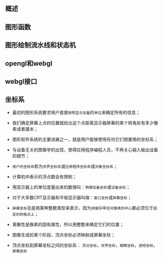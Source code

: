 ## 概述

## 图形函数

## 图形绘制流水线和状态机

## opengl和webgl

## webgl接口

## 坐标系

* 最初的图形系统要求用户直接`按照显示设备`的`单位`来确定所有的信息；
* 我们确定屏幕上点的位置就给出这个点距离显示器屏幕的某个转角处有多少像素或者厘米；
* 图形软件系统的主要进展之一，就是用户能够使用任何它们想要用的坐标系；
* 与设备无关的图像学的出现，使得应用程序编程人员，不再关心输入输出设备的细节；
* `用户的坐标系`称为`世界坐标系`或`应用程序坐标系`或`对象坐标系`；
* 计算机中表示的浮点数会有限制；

* 用显示器上的单位度量出来的数值叫：`物理设备坐标`或`设备坐标`；
* 对于大多数CRT显示器和平板显示器叫做：`窗口坐标`或`屏幕坐标`；
* `屏幕坐标`总是用某种整数类型来表示，因为`帧缓存`中`任何像素的中心`都必须位于`固定的网格点上`；
* 离散性是像素的固有属性，所以用整数来确定它们的位置；
* 图像生成的某个阶段，顶点坐标必须映射成屏幕坐标；
* 顶点坐标到屏幕坐标之间的坐标系： `顶点坐标`，`世界坐标`，`眼睛坐标`，`透视坐标`，`屏幕坐标`